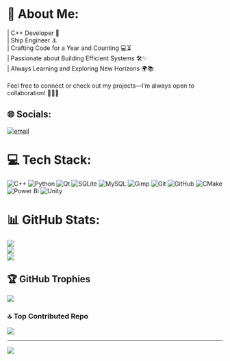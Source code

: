 # 💫 About Me:
| C++ Developer 🚀 <br>| Ship Engineer ⚓️ <br>| Crafting Code for a Year and Counting 💻⏳ <br>| Passionate about Building Efficient Systems 🛠️✨ <br>| Always Learning and Exploring New Horizons 🌍📚<br><br>Feel free to connect or check out my projects—I’m always open to collaboration! 👨‍💻🤝


## 🌐 Socials:
[![email](https://img.shields.io/badge/Email-D14836?logo=gmail&logoColor=white)](mailto:danyabucenin@gmail.com) 

# 💻 Tech Stack:
![C++](https://img.shields.io/badge/c++-%2300599C.svg?style=for-the-badge&logo=c%2B%2B&logoColor=white) ![Python](https://img.shields.io/badge/python-3670A0?style=for-the-badge&logo=python&logoColor=ffdd54) ![Qt](https://img.shields.io/badge/Qt-%23217346.svg?style=for-the-badge&logo=Qt&logoColor=white) ![SQLite](https://img.shields.io/badge/sqlite-%2307405e.svg?style=for-the-badge&logo=sqlite&logoColor=white) ![MySQL](https://img.shields.io/badge/mysql-4479A1.svg?style=for-the-badge&logo=mysql&logoColor=white) ![Gimp](https://img.shields.io/badge/Gimp-657D8B?style=for-the-badge&logo=gimp&logoColor=FFFFFF) ![Git](https://img.shields.io/badge/git-%23F05033.svg?style=for-the-badge&logo=git&logoColor=white) ![GitHub](https://img.shields.io/badge/github-%23121011.svg?style=for-the-badge&logo=github&logoColor=white) ![CMake](https://img.shields.io/badge/CMake-%23008FBA.svg?style=for-the-badge&logo=cmake&logoColor=white) ![Power Bi](https://img.shields.io/badge/power_bi-F2C811?style=for-the-badge&logo=powerbi&logoColor=black) ![Unity](https://img.shields.io/badge/unity-%23000000.svg?style=for-the-badge&logo=unity&logoColor=white)
# 📊 GitHub Stats:
![](https://github-readme-stats.vercel.app/api?username=FroGGog&theme=tokyonight&hide_border=false&include_all_commits=false&count_private=false)<br/>
![](https://nirzak-streak-stats.vercel.app/?user=FroGGog&theme=tokyonight&hide_border=false)<br/>
![](https://github-readme-stats.vercel.app/api/top-langs/?username=FroGGog&theme=tokyonight&hide_border=false&include_all_commits=false&count_private=false&layout=compact)

## 🏆 GitHub Trophies
![](https://github-profile-trophy.vercel.app/?username=FroGGog&theme=nightowl&no-frame=false&no-bg=true&margin-w=4)

### 🔝 Top Contributed Repo
![](https://github-contributor-stats.vercel.app/api?username=FroGGog&limit=5&theme=dark&combine_all_yearly_contributions=true)

---
[![](https://visitcount.itsvg.in/api?id=FroGGog&icon=0&color=0)](https://visitcount.itsvg.in)

<!-- Proudly created with GPRM ( https://gprm.itsvg.in ) -->
